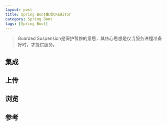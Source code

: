 ```yaml
---
layout: post
title: Spring Boot集成CKEditor
category: Spring Boot 
tags: [Spring Boot]
---
```

>Guarded Suspension是保护暂停的意思，其核心思想是仅当服务进程准备好时，才提供服务。

## 集成
## 上传
## 浏览
## 参考


